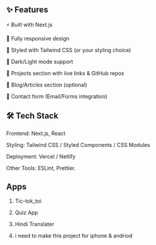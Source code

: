 ## ✨ Features

⚡ Built with Next.js

📱 Fully responsive design

🎨 Styled with Tailwind CSS (or your styling choice)

🌙 Dark/Light mode support

📂 Projects section with live links & GitHub repos

📝 Blog/Articles section (optional)

📧 Contact form (Email/Forms integration)

## 🛠️ Tech Stack

Frontend: Next.js, React

Styling: Tailwind CSS / Styled Components / CSS Modules

Deployment: Vercel / Netlify

Other Tools: ESLint, Prettier.

## Apps

1) Tic-tok_toi

2) Quiz App

3) Hindi Translater

4) i need to make this project for iphone & andriod